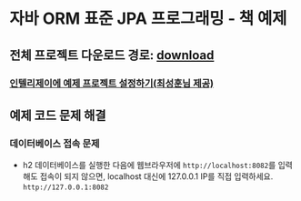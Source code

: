 # 자바 ORM 표준 JPA 프로그래밍 - 책 예제

## 전체 프로젝트 다운로드 경로: [download](https://github.com/holyeye/jpabook/archive/master.zip)

### [인텔리제이에 예제 프로젝트 설정하기(최성훈님 제공)](https://medium.com/@oopchoi/jpa-%ED%94%84%EB%A1%9C%EA%B7%B8%EB%9E%98%EB%B0%8D-fc443b647ec8)

## 예제 코드 문제 해결

### 데이터베이스 접속 문제

- h2 데이터베이스를 실행한 다음에 웹브라우저에 `http://localhost:8082`를 입력해도 접속이 되지 않으면, localhost 대신에 127.0.0.1 IP를 직접
  입력하세요. `http://127.0.0.1:8082`

